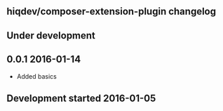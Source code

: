 hiqdev/composer-extension-plugin changelog
------------------------------------------

## Under development


## 0.0.1 2016-01-14

- Added basics

## Development started 2016-01-05

